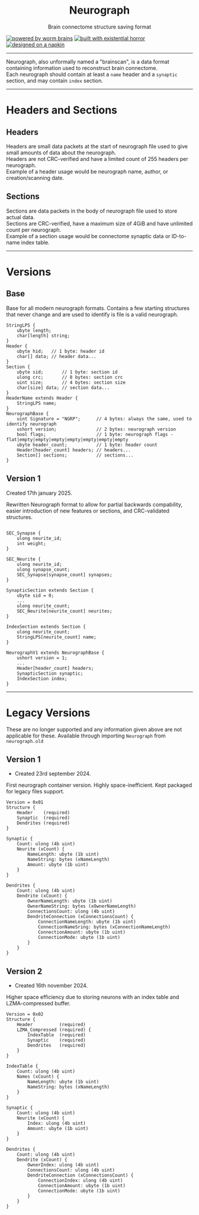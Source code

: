 <div align="center"><h1>Neurograph</h1><p>Brain connectome structure saving format</p></div>

[![powered by worm brains](https://img.shields.io/badge/powered%20by-worm%20brains-0077ff?style=for-the-badge&logo=python&logoColor=%230077ff)](https://github.com/vivarium-brain/vivarium/blob/main/neurographs/worm.ng)
[![built with existential horror](https://img.shields.io/badge/built%20with-existential%20horror-ff7700?style=for-the-badge)](https://qntm.org/mmacevedo)
[![designed on a napkin](https://img.shields.io/badge/designed%20on-a%20napkin%20during%20breakfast-008833?style=for-the-badge)](https://www.google.com/search?q=napkin)


---

Neurograph, also unformally named a "brainscan", is a data format containing information used to reconstruct brain connectome. \
Each neurograph should contain at least a `name` header and a `synaptic` section, and may contain `index` section.

---
# Headers and Sections
## Headers
Headers are small data packets at the start of neurograph file used to give small amounts of data about the neurograph. \
Headers are not CRC-verified and have a limited count of 255 headers per neurograph. \
Example of a header usage would be neurograph name, author, or creation/scanning date.
## Sections
Sections are data packets in the body of neurograph file used to store actual data. \
Sections are CRC-verified, have a maximum size of 4GiB and have unlimited count per neurograph. \
Example of a section usage would be connectome synaptic data or ID-to-name index table.

---
# Versions

## Base
Base for all modern neurograph formats. Contains a few starting structures that never change and are used to identify is file is a valid neurograph.
```
StringLPS {
    ubyte length;
    char[length] string;
}
Header {
    ubyte hid;   // 1 byte: header id
    char[] data; // header data...
}
Section {
    ubyte sid;       // 1 byte: section id
    ulong crc;       // 8 bytes: section crc
    uint size;       // 4 bytes: section size
    char[size] data; // section data...
}
HeaderName extends Header {
    StringLPS name;
}
NeurographBase {
    uint Signature = "NGRP";      // 4 bytes: always the same, used to identify neurograph
    ushort version;               // 2 bytes: neurograph version
    bool flags;                   // 1 byte: neurograph flags - flat|empty|empty|empty|empty|empty|empty|empty
    ubyte header_count;           // 1 byte: header count
    Header[header_count] headers; // headers...
    Section[] sections;           // sections...
}
```

## Version 1
Created 17th january 2025.

Rewritten Neurograph format to allow for partial backwards compability, easier introduction of new features or sections, and CRC-validated structures.
```

SEC_Synapse {
    ulong neurite_id;
    int weight;
}

SEC_Neurite {
    ulong neurite_id;
    ulong synapse_count;
    SEC_Synapse[synapse_count] synapses;
}

SynapticSection extends Section {
    ubyte sid = 0;
    ...
    ulong neurite_count;
    SEC_Neurite[neurite_count] neurites;
}

IndexSection extends Section {
    ulong neurite_count;
    StringLPS[neurite_count] name;
}

NeurographV1 extends NeurographBase {
    ushort version = 1;
    ...
    Header[header_count] headers;
    SynapticSection synaptic;
    IndexSection index;
}

```

---
# Legacy Versions
These are no longer supported and any information given above are not applicable for these.
Available through importing `Neurograph` from `neurograph.old`

## Version 1
- Created 23rd september 2024.

First neurograph container version. Highly space-inefficient. Kept packaged for legacy files support.
```
Version = 0x01
Structure {
    Header    (required)
    Synaptic  (required)
    Dendrites (required)
}

Synaptic {
    Count: ulong (4b uint)
    Neurite (xCount) {
        NameLength: ubyte (1b uint)
        NameString: bytes (xNameLength)
        Amount: ubyte (1b uint)
    }
}

Dendrites {
    Count: ulong (4b uint)
    Dendrite (xCount) {
        OwnerNameLength: ubyte (1b uint)
        OwnerNameString: bytes (xOwnerNameLength)
        ConnectionsCount: ulong (4b uint)
        DendriteConnection (xConnectionsCount) {
            ConnectionNameLength: ubyte (1b uint)
            ConnectionNameSring: bytes (xConnectionNameLength)
            ConnectionAmount: ubyte (1b uint)
            ConnectionMode: ubyte (1b uint)
        }
    }
}
```

## Version 2
- Created 16th november 2024.

Higher space efficiency due to storing neurons with an index table and LZMA-compressed buffer.
```
Version = 0x02
Structure {
    Header          (required)
    LZMA_Compressed (required) {
        IndexTable  (required)
        Synaptic    (required)
        Dendrites   (required)
    }
}

IndexTable {
    Count: ulong (4b uint)
    Names (xCount) {
        NameLength: ubyte (1b uint)
        NameString: bytes (xNameLength)
    }
}

Synaptic {
    Count: ulong (4b uint)
    Neurite (xCount) {
        Index: ulong (4b uint)
        Amount: ubyte (1b uint)
    }
}

Dendrites {
    Count: ulong (4b uint)
    Dendrite (xCount) {
        OwnerIndex: ulong (4b uint)
        ConnectionsCount: ulong (4b uint)
        DendriteConnection (xConnectionsCount) {
            ConnectionIndex: ulong (4b uint)
            ConnectionAmount: ubyte (1b uint)
            ConnectionMode: ubyte (1b uint)
        }
    }
}
```
